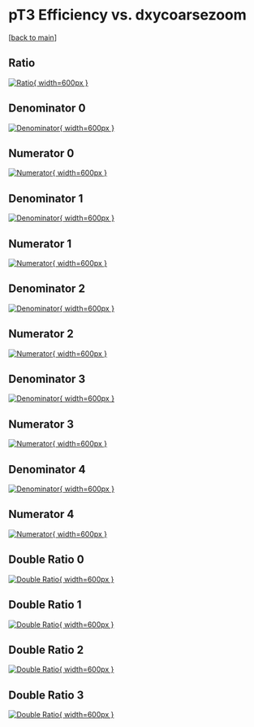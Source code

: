 # pT3 Efficiency vs. dxycoarsezoom

[[back to main](./)]



## Ratio

[![Ratio](../mtv/var/pT3_vtr_211_-1_eff_dxycoarsezoom.png){ width=600px }](../mtv/var/pT3_vtr_211_-1_eff_dxycoarsezoom.pdf)

## Denominator 0

[![Denominator](../mtv/den/pT3_vtr_211_-1_eff_dxycoarsezoom_den0.png){ width=600px }](../mtv/den/pT3_vtr_211_-1_eff_dxycoarsezoom_den0.pdf)

## Numerator 0

[![Numerator](../mtv/num/pT3_vtr_211_-1_eff_dxycoarsezoom_num0.png){ width=600px }](../mtv/num/pT3_vtr_211_-1_eff_dxycoarsezoom_num0.pdf)

## Denominator 1

[![Denominator](../mtv/den/pT3_vtr_211_-1_eff_dxycoarsezoom_den1.png){ width=600px }](../mtv/den/pT3_vtr_211_-1_eff_dxycoarsezoom_den1.pdf)

## Numerator 1

[![Numerator](../mtv/num/pT3_vtr_211_-1_eff_dxycoarsezoom_num1.png){ width=600px }](../mtv/num/pT3_vtr_211_-1_eff_dxycoarsezoom_num1.pdf)

## Denominator 2

[![Denominator](../mtv/den/pT3_vtr_211_-1_eff_dxycoarsezoom_den2.png){ width=600px }](../mtv/den/pT3_vtr_211_-1_eff_dxycoarsezoom_den2.pdf)

## Numerator 2

[![Numerator](../mtv/num/pT3_vtr_211_-1_eff_dxycoarsezoom_num2.png){ width=600px }](../mtv/num/pT3_vtr_211_-1_eff_dxycoarsezoom_num2.pdf)

## Denominator 3

[![Denominator](../mtv/den/pT3_vtr_211_-1_eff_dxycoarsezoom_den3.png){ width=600px }](../mtv/den/pT3_vtr_211_-1_eff_dxycoarsezoom_den3.pdf)

## Numerator 3

[![Numerator](../mtv/num/pT3_vtr_211_-1_eff_dxycoarsezoom_num3.png){ width=600px }](../mtv/num/pT3_vtr_211_-1_eff_dxycoarsezoom_num3.pdf)

## Denominator 4

[![Denominator](../mtv/den/pT3_vtr_211_-1_eff_dxycoarsezoom_den4.png){ width=600px }](../mtv/den/pT3_vtr_211_-1_eff_dxycoarsezoom_den4.pdf)

## Numerator 4

[![Numerator](../mtv/num/pT3_vtr_211_-1_eff_dxycoarsezoom_num4.png){ width=600px }](../mtv/num/pT3_vtr_211_-1_eff_dxycoarsezoom_num4.pdf)

## Double Ratio 0

[![Double Ratio](../mtv/ratio/pT3_vtr_211_-1_eff_dxycoarsezoom_ratio0.png){ width=600px }](../mtv/ratio/pT3_vtr_211_-1_eff_dxycoarsezoom_ratio0.pdf)

## Double Ratio 1

[![Double Ratio](../mtv/ratio/pT3_vtr_211_-1_eff_dxycoarsezoom_ratio1.png){ width=600px }](../mtv/ratio/pT3_vtr_211_-1_eff_dxycoarsezoom_ratio1.pdf)

## Double Ratio 2

[![Double Ratio](../mtv/ratio/pT3_vtr_211_-1_eff_dxycoarsezoom_ratio2.png){ width=600px }](../mtv/ratio/pT3_vtr_211_-1_eff_dxycoarsezoom_ratio2.pdf)

## Double Ratio 3

[![Double Ratio](../mtv/ratio/pT3_vtr_211_-1_eff_dxycoarsezoom_ratio3.png){ width=600px }](../mtv/ratio/pT3_vtr_211_-1_eff_dxycoarsezoom_ratio3.pdf)


